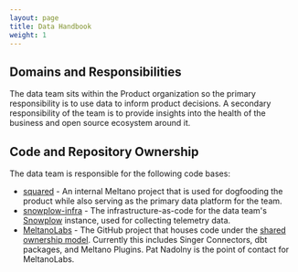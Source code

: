 ```yaml
---
layout: page
title: Data Handbook
weight: 1
---
```


## Domains and Responsibilities

The data team sits within the Product organization so the primary responsibility is to use data to inform product decisions.
A secondary responsibility of the team is to provide insights into the health of the business and open source ecosystem around it.


## Code and Repository Ownership

The data team is responsible for the following code bases:
- [squared](https://gitlab.com/meltano/squared) - An internal Meltano project that is used for dogfooding the product while also serving as the primary data platform for the team.
- [snowplow-infra](https://gitlab.com/meltano/snowplow-infra) - The infrastructure-as-code for the data team's [Snowplow](https://github.com/snowplow/snowplow) instance, used for collecting telemetry data.
- [MeltanoLabs](https://github.com/MeltanoLabs) - The GitHub project that houses code under the [shared ownership model](https://meltano.com/blog/launching-meltanolabs-your-home-for-singer-connectors-dbt-packages-and-all-meltano-plugins/). Currently this includes Singer Connectors, dbt packages, and Meltano Plugins. Pat Nadolny is the point of contact for MeltanoLabs.
